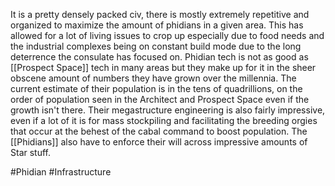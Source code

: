
It is a pretty densely packed civ, there is mostly extremely repetitive and organized to maximize the amount of phidians in a given area. This has allowed for a lot of living issues to crop up especially due to food needs and the industrial complexes being on constant build mode due to the long deterrence the consulate has focused on. Phidian tech is not as good as [[Prospect Space]] tech in many areas but they make up for it in the sheer obscene amount of numbers they have grown over the millennia. The current estimate of their population is in the tens of quadrillions, on the order of population seen in the Architect and Prospect Space even if the growth isn't there. Their megastructure engineering is also fairly impressive, even if a lot of it is for mass stockpiling and facilitating the breeding orgies that occur at the behest of the cabal command to boost population. The [[Phidians]] also have to enforce their will across impressive amounts of Star stuff.

#Phidian 
#Infrastructure
